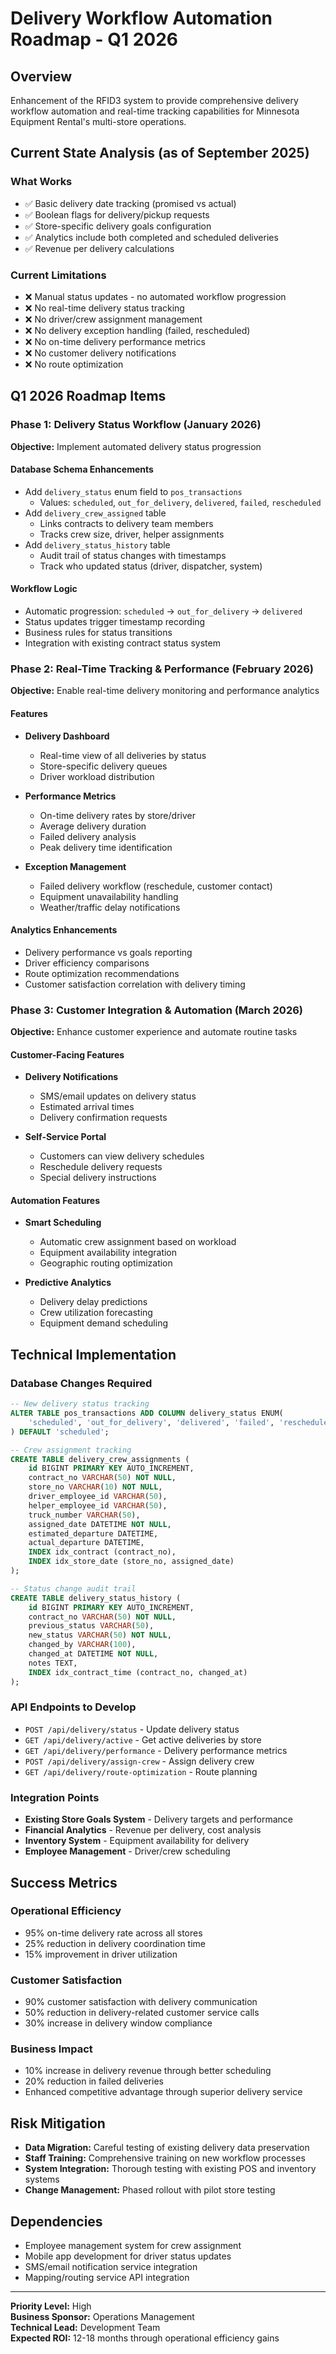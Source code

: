 # Delivery Workflow Automation Roadmap - Q1 2026

## Overview
Enhancement of the RFID3 system to provide comprehensive delivery workflow automation and real-time tracking capabilities for Minnesota Equipment Rental's multi-store operations.

## Current State Analysis (as of September 2025)

### What Works
- ✅ Basic delivery date tracking (promised vs actual)
- ✅ Boolean flags for delivery/pickup requests 
- ✅ Store-specific delivery goals configuration
- ✅ Analytics include both completed and scheduled deliveries
- ✅ Revenue per delivery calculations

### Current Limitations
- ❌ Manual status updates - no automated workflow progression
- ❌ No real-time delivery status tracking
- ❌ No driver/crew assignment management
- ❌ No delivery exception handling (failed, rescheduled)
- ❌ No on-time delivery performance metrics
- ❌ No customer delivery notifications
- ❌ No route optimization

## Q1 2026 Roadmap Items

### Phase 1: Delivery Status Workflow (January 2026)
**Objective:** Implement automated delivery status progression

#### Database Schema Enhancements
- Add `delivery_status` enum field to `pos_transactions`
  - Values: `scheduled`, `out_for_delivery`, `delivered`, `failed`, `rescheduled`
- Add `delivery_crew_assigned` table
  - Links contracts to delivery team members
  - Tracks crew size, driver, helper assignments
- Add `delivery_status_history` table
  - Audit trail of status changes with timestamps
  - Track who updated status (driver, dispatcher, system)

#### Workflow Logic
- Automatic progression: `scheduled` → `out_for_delivery` → `delivered`
- Status updates trigger timestamp recording
- Business rules for status transitions
- Integration with existing contract status system

### Phase 2: Real-Time Tracking & Performance (February 2026)
**Objective:** Enable real-time delivery monitoring and performance analytics

#### Features
- **Delivery Dashboard**
  - Real-time view of all deliveries by status
  - Store-specific delivery queues
  - Driver workload distribution
  
- **Performance Metrics**
  - On-time delivery rates by store/driver
  - Average delivery duration
  - Failed delivery analysis
  - Peak delivery time identification

- **Exception Management**
  - Failed delivery workflow (reschedule, customer contact)
  - Equipment unavailability handling
  - Weather/traffic delay notifications

#### Analytics Enhancements
- Delivery performance vs goals reporting
- Driver efficiency comparisons
- Route optimization recommendations
- Customer satisfaction correlation with delivery timing

### Phase 3: Customer Integration & Automation (March 2026)
**Objective:** Enhance customer experience and automate routine tasks

#### Customer-Facing Features
- **Delivery Notifications**
  - SMS/email updates on delivery status
  - Estimated arrival times
  - Delivery confirmation requests
  
- **Self-Service Portal**
  - Customers can view delivery schedules
  - Reschedule delivery requests
  - Special delivery instructions

#### Automation Features
- **Smart Scheduling**
  - Automatic crew assignment based on workload
  - Equipment availability integration
  - Geographic routing optimization
  
- **Predictive Analytics**
  - Delivery delay predictions
  - Crew utilization forecasting
  - Equipment demand scheduling

## Technical Implementation

### Database Changes Required
```sql
-- New delivery status tracking
ALTER TABLE pos_transactions ADD COLUMN delivery_status ENUM(
    'scheduled', 'out_for_delivery', 'delivered', 'failed', 'rescheduled'
) DEFAULT 'scheduled';

-- Crew assignment tracking
CREATE TABLE delivery_crew_assignments (
    id BIGINT PRIMARY KEY AUTO_INCREMENT,
    contract_no VARCHAR(50) NOT NULL,
    store_no VARCHAR(10) NOT NULL,
    driver_employee_id VARCHAR(50),
    helper_employee_id VARCHAR(50),
    truck_number VARCHAR(50),
    assigned_date DATETIME NOT NULL,
    estimated_departure DATETIME,
    actual_departure DATETIME,
    INDEX idx_contract (contract_no),
    INDEX idx_store_date (store_no, assigned_date)
);

-- Status change audit trail  
CREATE TABLE delivery_status_history (
    id BIGINT PRIMARY KEY AUTO_INCREMENT,
    contract_no VARCHAR(50) NOT NULL,
    previous_status VARCHAR(50),
    new_status VARCHAR(50) NOT NULL,
    changed_by VARCHAR(100),
    changed_at DATETIME NOT NULL,
    notes TEXT,
    INDEX idx_contract_time (contract_no, changed_at)
);
```

### API Endpoints to Develop
- `POST /api/delivery/status` - Update delivery status
- `GET /api/delivery/active` - Get active deliveries by store
- `GET /api/delivery/performance` - Delivery performance metrics
- `POST /api/delivery/assign-crew` - Assign delivery crew
- `GET /api/delivery/route-optimization` - Route planning

### Integration Points
- **Existing Store Goals System** - Delivery targets and performance
- **Financial Analytics** - Revenue per delivery, cost analysis
- **Inventory System** - Equipment availability for delivery
- **Employee Management** - Driver/crew scheduling

## Success Metrics

### Operational Efficiency
- 95% on-time delivery rate across all stores
- 25% reduction in delivery coordination time
- 15% improvement in driver utilization

### Customer Satisfaction
- 90% customer satisfaction with delivery communication
- 50% reduction in delivery-related customer service calls
- 30% increase in delivery window compliance

### Business Impact
- 10% increase in delivery revenue through better scheduling
- 20% reduction in failed deliveries
- Enhanced competitive advantage through superior delivery service

## Risk Mitigation
- **Data Migration:** Careful testing of existing delivery data preservation
- **Staff Training:** Comprehensive training on new workflow processes
- **System Integration:** Thorough testing with existing POS and inventory systems
- **Change Management:** Phased rollout with pilot store testing

## Dependencies
- Employee management system for crew assignment
- Mobile app development for driver status updates
- SMS/email notification service integration
- Mapping/routing service API integration

---

**Priority Level:** High  
**Business Sponsor:** Operations Management  
**Technical Lead:** Development Team  
**Expected ROI:** 12-18 months through operational efficiency gains